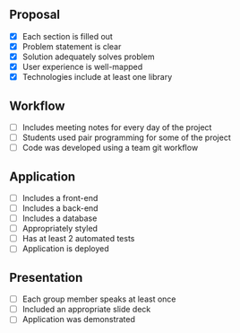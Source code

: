 ## Proposal

* [x] Each section is filled out
* [x] Problem statement is clear
* [x] Solution adequately solves problem
* [x] User experience is well-mapped
* [x] Technologies include at least one library

## Workflow

* [ ] Includes meeting notes for every day of the project
* [ ] Students used pair programming for some of the project
* [ ] Code was developed using a team git workflow

## Application

* [ ] Includes a front-end
* [ ] Includes a back-end
* [ ] Includes a database
* [ ] Appropriately styled
* [ ] Has at least 2 automated tests
* [ ] Application is deployed

## Presentation

* [ ] Each group member speaks at least once
* [ ] Included an appropriate slide deck
* [ ] Application was demonstrated